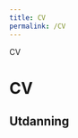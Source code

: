 ```yaml
---
title: CV
permalink: /CV
---
```


<div class="sidebar">
    CV
</div>

<div class="index">
    <div><h1>CV</h1></div>
    <div>
        <h2>Utdanning</h2>
    </div>
    
</div>
<div class="accent"><div class="accent2"></div></div>